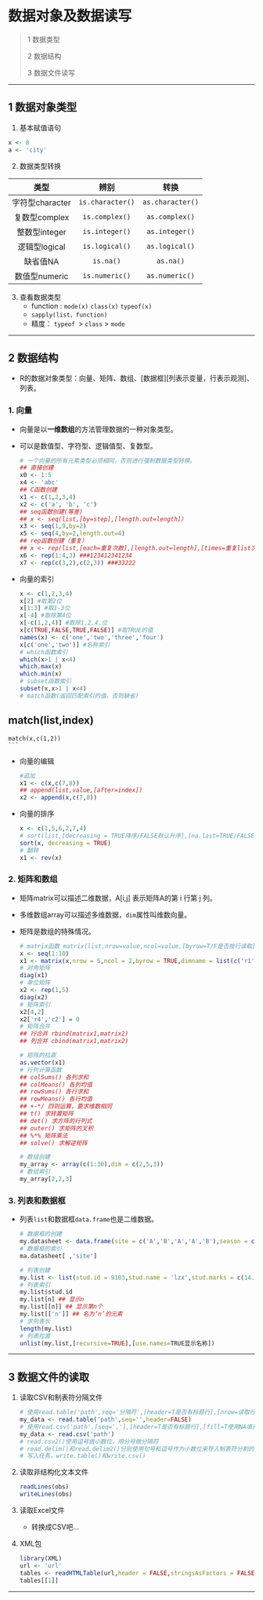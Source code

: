 # 数据对象及数据读写

> 1 数据类型
>
> 2 数据结构
>
> 3 数据文件读写

---

## 1 数据对象类型

1. 基本赋值语句

```R
x <- 8
a <- 'city'
```

2. 数据类型转换

|      类型       |       辨别       |       转换       |
| :-------------: | :--------------: | :--------------: |
| 字符型character | `is.character()` | `as.character()` |
|  复数型complex  |  `is.complex()`  |  `as.complex()`  |
|  整数型integer  |  `is.integer()`  |  `as.integer()`  |
|  逻辑型logical  |  `is.logical()`  |  `as.logical()`  |
|    缺省值NA     |    `is.na()`     |    `as.na()`     |
|  数值型numeric  |  `is.numeric()`  |  `as.numeric()`  |

3. 查看数据类型
    - function : `mode(x)` `class(x)` `typeof(x)`
    - `sapply(list，function)`
    - 精度： `typeof `> `class` > `mode`

---

## 2 数据结构

- R的数据对象类型：向量、矩阵、数组、[数据框][列表示变量，行表示观测]、列表。

### 1. 向量

- 向量是以**一维数组**的方法管理数据的一种对象类型。

- 可以是数值型、字符型、逻辑值型、复数型。

    ```R
    # 一个向量的所有元素类型必须相同，否则进行强制数据类型转换。
    ## 直接创建
    x0 <- 1:5
    x4 <- 'abc'
    ## C函数创建
    x1 <- c(1,2,3,4)
    x2 <- c('a', 'b', 'c')
    ## seq函数创建(等差)
    ## x <- seq(list,[by=step],[length.out=length])
    x3 <- seq(1,9,by=2)
    x5 <- seq(4,by=2,length.out=4)
    ## rep函数创建（重复）
    ## x <- rep(list,[each=重复次数],[length.out=length],[times=重复list次数])
    x6 <- rep(1:4,3) ###123412341234
    x7 <- rep(c(3,2),c(2,3)) ###33222
    ```

- 向量的索引

    ```R
    x <- c(1,2,3,4)
    x[2] #取第2位
    x[1:3] #取1-3位
    x[-4] #取除第4位
    x[-c(1,2,4)] #取除1.2.4.位
    x[c(TRUE,FALSE,TRUE,FALSE)] #取TRUE的值
    names(x) <- c('one','two','three','four')
    x[c('one','two')] #名称索引
    # which函数索引
    which(x>1 | x<4)
    which.max(x)
    which.min(x)
    # subset函数索引
    subset(x,x>1 | x<4)
    # match函数(返回匹配索引的值，否则缺省)
    ```
## match(list,index)
    match(x,c(1,2))
    ```

- 向量的编辑

    ```R
    #追加
    x1 <- c(x,c(7,8))
    ## append(list,value,[after=index])
    x2 <- append(x,c(7,8))
    ```

- 向量的排序

    ```R
    x <- c(1,5,6,2,7,4)
    # sort(list,[decreasing = TRUE降序/FALSE默认升序],[na.last=TRUE/FALSE保留存在的缺省值])
    sort(x, decreasing = TRUE)
    # 翻转
    x1 <- rev(x)
    ```

### 2. 矩阵和数组

- 矩阵matrix可以描述二维数据，A[i,j] 表示矩阵A的第 i 行第 j 列。

- 多维数组array可以描述多维数据，`dim`属性叫维数向量。

- 矩阵是数组的特殊情况。

    ```R
    # matrix函数 matrix(list,nrow=value,ncol=value,[byrow=T/F是否按行读取],[dimnames=list])
    x <- seq(1:10)
    x1 <- matrix(x,nrow = 5,ncol = 2,byrow = TRUE,dimname = list(c('r1','r2','r3','r4','r5'),c('c1','c2')))
    # 对角矩阵
    diag(x1)
    # 单位矩阵
    x2 <- rep(1,5)
    diag(x2)
    # 矩阵索引
    x2[4,2]
    x2['r4','c2'] = 0
    # 矩阵合并
    ## 行合并 rbind(matrix1,matrix2)
    ## 列合并 cbind(matrix1,matrix2)
    
    # 矩阵的拉直
    as.vector(x1)
    # 行列计算函数
    ## colSums() 各列求和
    ## colMeans() 各列均值
    ## rowSums() 各行求和
    ## rowMeans() 各行均值
    ## +-*/ 四则运算，要求维数相同
    ## t() 求转置矩阵
    ## det() 求方阵的行列式
    ## outer() 求矩阵的叉积
    ## %*% 矩阵乘法
    ## solve() 求解逆矩阵
    ```

    ```R
    # 数组创建
    my_array <- array(c(1:30),dim = c(2,5,3))
    # 数组索引
    my_array[2,2,3]
    ```

### 3. 列表和数据框

- 列表`list`和数据框`data.frame`也是二维数据。

    ```R
    # 数据框的创建
    my.datasheet <- data.frame(site = c('A','B','A','A','B'),season = c('winter','summer','spring','autumn','fall'),pH = c(7.4,6.3,8.6,7.2,8.9))
    # 数据框的索引
    ma.datasheet[ ,'site']
    ```

    ```R
    # 列表创建
    my.list <- list(stud.id = 9103,stud.name = 'lzx',stud.marks = c(14.3,12,15,19))
    # 列表索引
    my.list$stud.id
    my.list[n] ## 显示n
    my.list[[n]] ## 显示第n个
    my.list[['n']] ## 名为‘n’的元素
    # 求列表长
    length(my.list)
    # 列表拉直
    unlist(my.list,[recursive=TRUE],[use.names=TRUE显示名称])
    ```

    

---

## 3 数据文件的读取

1. 读取CSV和制表符分隔文件

    ```R
    # 使用read.table('path',seq='分隔符',[header=T是否有标题行],[nrow=读取行数],[skip=跳过开始行数],[fill=T使用NA填充缺失值])
    my_data <- read.table('path',seq='',header=FALSE)
    # 使用read.csv('path',[seq=','],[header=T是否有标题行],[fill=T使用NA填充缺失值])
    my_data <- read.csv('path')
    # read.csv2()使用逗号做小数位，用分号做分隔符
    # read.delim()和read.delim2()分别使用句号和逗号作为小数位来导入制表符分割的文件
    # 写入任务，write.table()和write.csv()
    ```

2. 读取非结构化文本文件

    ```R
    readLines(obs)
    writeLines(obs)
    ```

3. 读取Excel文件

    - 转换成CSV吧...

4.  XML包

    ```R
    library(XML)
    url <- 'url'
    tables <- readHTMLTable(url,header = FALSE,stringsAsFactors = FALSE)
    tables[[1]]
    ```

---

